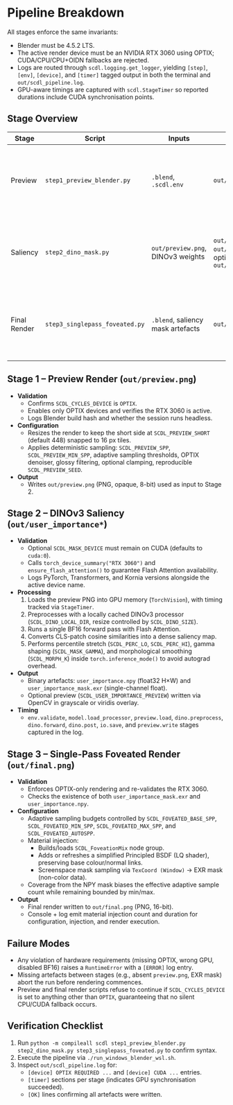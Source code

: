 # Pipeline Breakdown

All stages enforce the same invariants:
- Blender must be 4.5.2 LTS.
- The active render device must be an NVIDIA RTX 3060 using OPTIX; CUDA/CPU/CPU+OIDN fallbacks are rejected.
- Logs are routed through `scdl.logging.get_logger`, yielding `[step]`, `[env]`, `[device]`, and `[timer]` tagged output in both the terminal and `out/scdl_pipeline.log`.
- GPU-aware timings are captured with `scdl.StageTimer` so reported durations include CUDA synchronisation points.

## Stage Overview

| Stage | Script | Inputs | Key Outputs | Notes |
|-------|--------|--------|-------------|-------|
| Preview | `step1_preview_blender.py` | `.blend`, `.scdl.env` | `out/preview.png` | Validates Blender/OPTIX, resizes frame to multiple-of-16 grid, enforces deterministic sampling. |
| Saliency | `step2_dino_mask.py` | `out/preview.png`, DINOv3 weights | `out/user_importance.npy`, `out/user_importance_mask.exr`, optional `out/user_importance_preview.png` | Requires CUDA Flash Attention, BF16, RTX 3060. Runs fully offline (no HF downloads). |
| Final Render | `step3_singlepass_foveated.py` | `.blend`, saliency mask artefacts | `out/final.png` | Injects foveation node group into every eligible material and renders in a single Cycles pass. |

## Stage 1 – Preview Render (`out/preview.png`)
- **Validation**
  - Confirms `SCDL_CYCLES_DEVICE` is `OPTIX`.
  - Enables only OPTIX devices and verifies the RTX 3060 is active.
  - Logs Blender build hash and whether the session runs headless.
- **Configuration**
  - Resizes the render to keep the short side at `SCDL_PREVIEW_SHORT` (default 448) snapped to 16 px tiles.
  - Applies deterministic sampling: `SCDL_PREVIEW_SPP`, `SCDL_PREVIEW_MIN_SPP`, adaptive sampling thresholds, OPTIX denoiser, glossy filtering, optional clamping, reproducible `SCDL_PREVIEW_SEED`.
- **Output**
  - Writes `out/preview.png` (PNG, opaque, 8-bit) used as input to Stage 2.

## Stage 2 – DINOv3 Saliency (`out/user_importance*`)
- **Validation**
  - Optional `SCDL_MASK_DEVICE` must remain on CUDA (defaults to `cuda:0`).
  - Calls `torch_device_summary("RTX 3060")` and `ensure_flash_attention()` to guarantee Flash Attention availability.
  - Logs PyTorch, Transformers, and Kornia versions alongside the active device name.
- **Processing**
  1. Loads the preview PNG into GPU memory (`TorchVision`), with timing tracked via `StageTimer`.
  2. Preprocesses with a locally cached DINOv3 processor (`SCDL_DINO_LOCAL_DIR`, resize controlled by `SCDL_DINO_SIZE`).
  3. Runs a single BF16 forward pass with Flash Attention.
  4. Converts CLS-patch cosine similarities into a dense saliency map.
  5. Performs percentile stretch (`SCDL_PERC_LO`, `SCDL_PERC_HI`), gamma shaping (`SCDL_MASK_GAMMA`), and morphological smoothing (`SCDL_MORPH_K`) inside `torch.inference_mode()` to avoid autograd overhead.
- **Output**
  - Binary artefacts: `user_importance.npy` (float32 H×W) and `user_importance_mask.exr` (single-channel float).
  - Optional preview (`SCDL_USER_IMPORTANCE_PREVIEW`) written via OpenCV in grayscale or viridis overlay.
- **Timing**
  - `env.validate`, `model.load_processor`, `preview.load`, `dino.preprocess`, `dino.forward`, `dino.post`, `io.save`, and `preview.write` stages captured in the log.

## Stage 3 – Single-Pass Foveated Render (`out/final.png`)
- **Validation**
  - Enforces OPTIX-only rendering and re-validates the RTX 3060.
  - Checks the existence of both `user_importance_mask.exr` and `user_importance.npy`.
- **Configuration**
  - Adaptive sampling budgets controlled by `SCDL_FOVEATED_BASE_SPP`, `SCDL_FOVEATED_MIN_SPP`, `SCDL_FOVEATED_MAX_SPP`, and `SCDL_FOVEATED_AUTOSPP`.
  - Material injection:
    - Builds/loads `SCDL_FoveationMix` node group.
    - Adds or refreshes a simplified Principled BSDF (LQ shader), preserving base colour/normal links.
    - Screenspace mask sampling via `TexCoord (Window)` → EXR mask (non-color data).
  - Coverage from the NPY mask biases the effective adaptive sample count while remaining bounded by min/max.
- **Output**
  - Final render written to `out/final.png` (PNG, 16-bit).
  - Console + log emit material injection count and duration for configuration, injection, and render execution.

## Failure Modes
- Any violation of hardware requirements (missing OPTIX, wrong GPU, disabled BF16) raises a `RuntimeError` with a `[ERROR]` log entry.
- Missing artefacts between stages (e.g., absent `preview.png`, EXR mask) abort the run before rendering commences.
- Preview and final render scripts refuse to continue if `SCDL_CYCLES_DEVICE` is set to anything other than `OPTIX`, guaranteeing that no silent CPU/CUDA fallback occurs.

## Verification Checklist
1. Run `python -m compileall scdl step1_preview_blender.py step2_dino_mask.py step3_singlepass_foveated.py` to confirm syntax.
2. Execute the pipeline via `./run_windows_blender_wsl.sh`.
3. Inspect `out/scdl_pipeline.log` for:
   - `[device] OPTIX REQUIRED ...` and `[device] CUDA ...` entries.
   - `[timer]` sections per stage (indicates GPU synchronisation succeeded).
   - `[OK]` lines confirming all artefacts were written.
